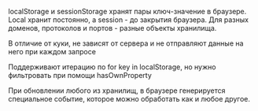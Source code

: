 localStorage и sessionStorage хранят пары ключ-значение в браузере.
Local хранит постоянно, а session - до закрытия браузера. Для разных доменов,
протоколов и портов - разные объекты хранилища.

В отличие от куки, не зависят от сервера и не отправляют данные на
него при каждом запросе

Поддерживают итерацию по for key in localStorage, но нужно фильтровать
при помощи hasOwnProperty

При обновлении любого из хранилищ, в браузере генерируется специальное событие,
которое можно обработать как и любое другое.